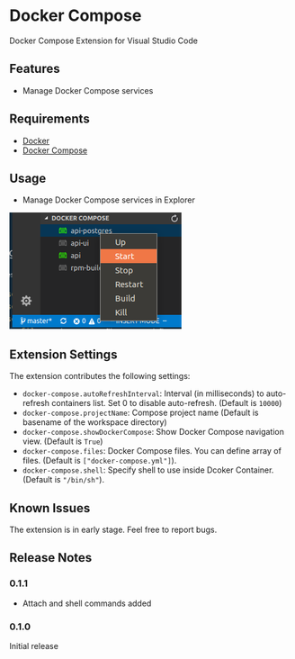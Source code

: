 # Docker Compose

Docker Compose Extension for Visual Studio Code

## Features

* Manage Docker Compose services

## Requirements

* [Docker](https://www.docker.com/)
* [Docker Compose](https://docs.docker.com/compose/)

## Usage

* Manage Docker Compose services in Explorer

![explorer](images/explorer.png)

## Extension Settings

The extension contributes the following settings:

* `docker-compose.autoRefreshInterval`: Interval (in milliseconds) to auto-refresh containers list. Set 0 to disable auto-refresh. (Default is `10000`)
* `docker-compose.projectName`: Compose project name (Default is basename of the workspace directory)
* `docker-compose.showDockerCompose`: Show Docker Compose navigation view. (Default is `True`)
* `docker-compose.files`: Docker Compose files. You can define array of files. (Default is `["docker-compose.yml"]`).
* `docker-compose.shell`: Specify shell to use inside Dcoker Container. (Default is `"/bin/sh"`).

## Known Issues

The extension is in early stage. Feel free to report bugs.

## Release Notes

### 0.1.1

* Attach and shell commands added

### 0.1.0

Initial release
